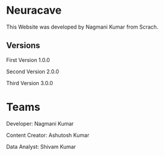 # Neuracave
This Website was developed by Nagmani Kumar from Scrach.


## Versions

First Version 1.0.0

Second Version 2.0.0

Third Version 3.0.0


# Teams
Developer: Nagmani Kumar

Content Creator: Ashutosh Kumar

Data Analyst: Shivam Kumar
